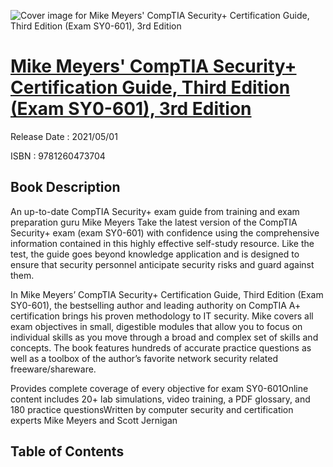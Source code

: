![Cover image for Mike Meyers' CompTIA Security+ Certification Guide, Third Edition (Exam SY0-601), 3rd Edition](https://imgdetail.ebookreading.net/cover/cover/202109/EB9781260473704.jpg)

[Mike Meyers' CompTIA Security+ Certification Guide, Third Edition (Exam SY0-601), 3rd Edition](https://ebookreading.net/view/book/Mike+Meyers%27+CompTIA+Security%2B+Certification+Guide%2C+Third+Edition+%28Exam+SY0-601%29%2C+3rd+Edition-EB9781260473704_1.html "Mike Meyers' CompTIA Security+ Certification Guide, Third Edition (Exam SY0-601), 3rd Edition")
====================================================================================================================

Release Date : 2021/05/01

ISBN : 9781260473704

Book Description
-----------------

An up-to-date CompTIA Security+ exam guide from training and exam preparation guru Mike Meyers
Take the latest version of the CompTIA Security+ exam (exam SY0-601) with confidence using the comprehensive information contained in this highly effective self-study resource. Like the test, the guide goes beyond knowledge application and is designed to ensure that security personnel anticipate security risks and guard against them.

In Mike Meyers’ CompTIA Security+ Certification Guide, Third Edition (Exam SY0-601), the bestselling author and leading authority on CompTIA A+ certification brings his proven methodology to IT security. Mike covers all exam objectives in small, digestible modules that allow you to focus on individual skills as you move through a broad and complex set of skills and concepts. The book features hundreds of accurate practice questions as well as a toolbox of the author’s favorite network security related freeware/shareware.


Provides complete coverage of every objective for exam SY0-601Online content includes 20+ lab simulations, video training, a PDF glossary, and 180 practice questionsWritten by computer security and certification experts Mike Meyers and Scott Jernigan


  

Table of Contents
-----------------


